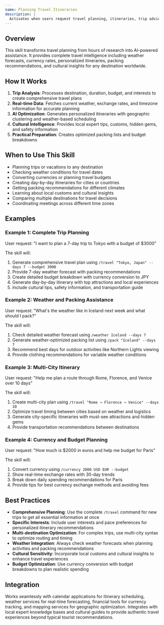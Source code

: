 ```yaml
---
name: Planning Travel Itineraries
description: |
  Activates when users request travel planning, itineraries, trip advice, or destination information. This skill uses the travel-assistant plugin to provide comprehensive travel planning including real-time weather forecasts, currency conversion, AI-powered itinerary generation, packing lists, and local expert tips. Triggers on phrases like "plan a trip," "travel to," "visit," "itinerary for," "weather in," "currency conversion," "what to pack," or destination-specific questions.
---
```


## Overview
This skill transforms travel planning from hours of research into AI-powered assistance. It provides complete travel intelligence including weather forecasts, currency rates, personalized itineraries, packing recommendations, and cultural insights for any destination worldwide.

## How It Works
1. **Trip Analysis**: Processes destination, duration, budget, and interests to create comprehensive travel plans
2. **Real-time Data**: Fetches current weather, exchange rates, and timezone information for accurate planning
3. **AI Optimization**: Generates personalized itineraries with geographic clustering and weather-based scheduling
4. **Cultural Intelligence**: Provides local expert tips, customs, hidden gems, and safety information
5. **Practical Preparation**: Creates optimized packing lists and budget breakdowns

## When to Use This Skill
- Planning trips or vacations to any destination
- Checking weather conditions for travel dates
- Converting currencies or planning travel budgets
- Creating day-by-day itineraries for cities or countries
- Getting packing recommendations for different climates
- Learning about local customs and cultural insights
- Comparing multiple destinations for travel decisions
- Coordinating meetings across different time zones

## Examples

### Example 1: Complete Trip Planning
User request: "I want to plan a 7-day trip to Tokyo with a budget of $3000"

The skill will:
1. Generate comprehensive travel plan using `/travel "Tokyo, Japan" --days 7 --budget 3000`
2. Provide 7-day weather forecast with packing recommendations
3. Create detailed budget breakdown with currency conversion to JPY
4. Generate day-by-day itinerary with top attractions and local experiences
5. Include cultural tips, safety information, and transportation guide

### Example 2: Weather and Packing Assistance
User request: "What's the weather like in Iceland next week and what should I pack?"

The skill will:
1. Check detailed weather forecast using `/weather Iceland --days 7`
2. Generate weather-optimized packing list using `/pack "Iceland" --days 7`
3. Recommend best days for outdoor activities like Northern Lights viewing
4. Provide clothing recommendations for variable weather conditions

### Example 3: Multi-City Itinerary
User request: "Help me plan a route through Rome, Florence, and Venice over 10 days"

The skill will:
1. Create multi-city plan using `/travel "Rome → Florence → Venice" --days 10`
2. Optimize travel timing between cities based on weather and logistics
3. Generate city-specific itineraries with must-see attractions and hidden gems
4. Provide transportation recommendations between destinations

### Example 4: Currency and Budget Planning
User request: "How much is $2000 in euros and help me budget for Paris"

The skill will:
1. Convert currency using `/currency 2000 USD EUR --budget`
2. Show real-time exchange rates with 30-day trends
3. Break down daily spending recommendations for Paris
4. Provide tips for best currency exchange methods and avoiding fees

## Best Practices
- **Comprehensive Planning**: Use the complete `/travel` command for new trips to get all essential information at once
- **Specific Interests**: Include user interests and pace preferences for personalized itinerary recommendations
- **Multi-destination Optimization**: For complex trips, use multi-city syntax to optimize routing and timing
- **Weather Integration**: Always check weather forecasts when planning activities and packing recommendations
- **Cultural Sensitivity**: Incorporate local customs and cultural insights to enhance travel experiences
- **Budget Optimization**: Use currency conversion with budget breakdowns to plan realistic spending

## Integration
Works seamlessly with calendar applications for itinerary scheduling, weather services for real-time forecasting, financial tools for currency tracking, and mapping services for geographic optimization. Integrates with local expert knowledge bases and cultural guides to provide authentic travel experiences beyond typical tourist recommendations.